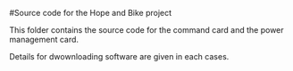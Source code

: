#Source code for the Hope and Bike project

This folder contains the source code for the command card and the power management card. 

Details for dwownloading software are given in each cases.

